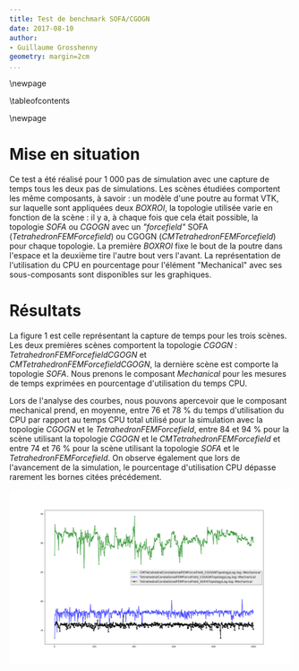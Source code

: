 ```yaml
---
title: Test de benchmark SOFA/CGOGN
date: 2017-08-10
author:
- Guillaume Grosshenny
geometry: margin=2cm
...
```


\newpage

\tableofcontents

\newpage

Mise en situation
=================

Ce test a été réalisé pour 1 000 pas de simulation avec une capture de temps tous les deux pas de simulations. Les scènes étudiées comportent les même composants, à savoir : un modèle d'une poutre au format VTK, sur laquelle sont appliquées deux *BOXROI*, la topologie utilisée varie en fonction de la scène : il y a, à chaque fois que cela était possible, la topologie *SOFA* ou *CGOGN* avec un *"forcefield"* SOFA (*TetrahedronFEMForcefield*) ou CGOGN (*CMTetrahedronFEMForcefield*) pour chaque topologie. La première *BOXROI* fixe le bout de la poutre dans l'espace et la deuxième tire l'autre bout vers l'avant. La représentation de l'utilisation du CPU en pourcentage pour l'élément "Mechanical" avec ses sous-composants sont disponibles sur les graphiques.

Résultats
=========

La figure 1 est celle représentant la capture de temps pour les trois scènes. Les deux premières scènes comportent la topologie *CGOGN* : *TetrahedronFEMForcefieldCGOGN* et *CMTetrahedronFEMForcefieldCGOGN*, la dernière scène est comporte la topologie *SOFA*. Nous prenons le composant *Mechanical* pour les mesures de temps exprimées en pourcentage d'utilisation du temps CPU. 

Lors de l'analyse des courbes, nous pouvons apercevoir que le composant mechanical prend, en moyenne, entre 76 et 78 % du temps d'utilisation du CPU par rapport au temps CPU total utilisé pour la simulation avec la topologie *CGOGN* et le *TetrahedronFEMForcefield*, entre 84 et 94 % pour la scène utilisant la topologie *CGOGN* et le *CMTetrahedronFEMForcefield* et entre 74 et 76 % pour la scène utilisant la topologie *SOFA* et le *TetrahedronFEMForcefield*. On observe également que lors de l'avancement de la simulation, le pourcentage d'utilisation CPU dépasse rarement les bornes citées précédement.

![Capture de temps pour les trois scènes](Figures/TetrahedronFEMForcefieldComparisonSOFACGOGN.png "D")

